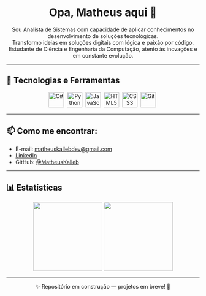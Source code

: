 <h1 align="center">Opa, Matheus aqui 👋</h1>

<p align="center">
  Sou Analista de Sistemas com capacidade de aplicar conhecimentos no desenvolvimento de soluções tecnológicas.<br>
  Transformo ideias em soluções digitais com lógica e paixão por código.<br>
  Estudante de Ciência e Engenharia da Computação, atento às inovações e em constante evolução.
</p>

---

## 🧰 Tecnologias e Ferramentas

<p align="center">
  <img src="https://cdn.jsdelivr.net/gh/devicons/devicon/icons/csharp/csharp-original.svg" title="C#" alt="C#" width="40" height="40"/>&nbsp;
  <img src="https://cdn.jsdelivr.net/gh/devicons/devicon/icons/python/python-original.svg" title="Python" alt="Python" width="40" height="40"/>&nbsp;
  <img src="https://cdn.jsdelivr.net/gh/devicons/devicon/icons/javascript/javascript-original.svg" title="JavaScript" alt="JavaScript" width="40" height="40"/>&nbsp;
  <img src="https://cdn.jsdelivr.net/gh/devicons/devicon/icons/html5/html5-original.svg" title="HTML5" alt="HTML5" width="40" height="40"/>&nbsp;
  <img src="https://cdn.jsdelivr.net/gh/devicons/devicon/icons/css3/css3-original.svg" title="CSS3" alt="CSS3" width="40" height="40"/>&nbsp;
  <img src="https://cdn.jsdelivr.net/gh/devicons/devicon/icons/git/git-original.svg" title="Git" alt="Git" width="40" height="40"/>&nbsp;
</p>

---

## 📫 Como me encontrar:

- E-mail: matheuskallebdev@gmail.com  
- [LinkedIn](https://www.linkedin.com/in/matheus-kalleb/)  
- GitHub: [@MatheusKalleb](https://github.com/MatheusKalleb)

---

## 📊 Estatísticas

<p align="center">
  <img height="180em" src="https://github-readme-stats.vercel.app/api?username=MatheusKalleb&show_icons=true&theme=tokyonight&count_private=true"/>
  <img height="180em" src="https://github-readme-stats.vercel.app/api/top-langs/?username=MatheusKalleb&layout=compact&theme=tokyonight"/>
</p>

---

<p align="center">
  ✨ Repositório em construção — projetos em breve! 🚧
</p>
